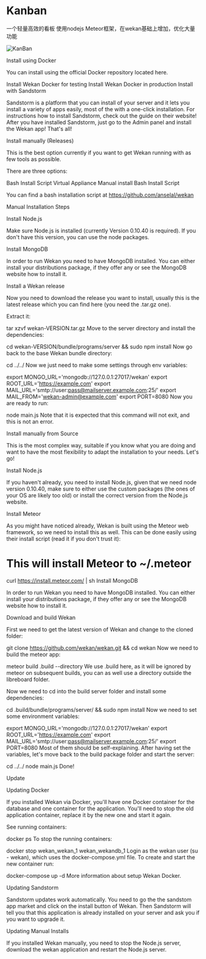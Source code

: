 # Kanban
一个轻量高效的看板
使用nodejs Meteor框架，在wekan基础上增加，优化大量功能 

![KanBan](http://myweb-10017157.cos.myqcloud.com/2016/1109/QQ20161109-0.png)

Install using Docker

You can install using the official Docker repository located here.

Install Wekan Docker for testing
Install Wekan Docker in production
Install with Sandstorm

Sandstorm is a platform that you can install of your server and it lets you install a variety of apps easily, most of the with a one-click installation.
For instructions how to install Sandstorm, check out the guide on their website! After you have installed Sandstorm, just go to the Admin panel and install the Wekan app! That's all!

Install manually (Releases)

This is the best option currently if you want to get Wekan running with as few tools as possible.

There are three options:

Bash Install Script
Virtual Appliance
Manual install
Bash Install Script

You can find a bash installation script at https://github.com/anselal/wekan

Manual Installation Steps

Install Node.js

Make sure Node.js is installed (currently Version 0.10.40 is required). If you don't have this version, you can use the node packages.

Install MongoDB

In order to run Wekan you need to have MongoDB installed. You can either install your distributions package, if they offer any or see the MongoDB website how to install it.

Install a Wekan release

Now you need to download the release you want to install, usually this is the latest release which you can find here (you need the .tar.gz one).

Extract it:

tar xzvf wekan-VERSION.tar.gz
Move to the server directory and install the dependencies:

cd wekan-VERSION/bundle/programs/server && sudo npm install
Now go back to the base Wekan bundle directory:

cd ../../
Now we just need to make some settings through env variables:

export MONGO_URL='mongodb://127.0.0.1:27017/wekan'
export ROOT_URL='https://example.com'
export MAIL_URL='smtp://user:pass@mailserver.example.com:25/'
export MAIL_FROM='wekan-admin@example.com'
export PORT=8080
Now you are ready to run:

node main.js
Note that it is expected that this command will not exit, and this is not an error.

Install manually from Source

This is the most complex way, suitable if you know what you are doing and want to have the most flexibility to adapt the installation to your needs. Let's go!

Install Node.js

If you haven't already, you need to install Node.js, given that we need node version 0.10.40, make sure to either use the custom packages (the ones of your OS are likely too old) or install the correct version from the Node.js website.

Install Meteor

As you might have noticed already, Wekan is built using the Meteor web framework, so we need to install this as well. This can be done easily using their install script (read it if you don't trust it):

# This will install Meteor to ~/.meteor
curl https://install.meteor.com/ | sh
Install MongoDB

In order to run Wekan you need to have MongoDB installed. You can either install your distributions package, if they offer any or see the MongoDB website how to install it.

Download and build Wekan

First we need to get the latest version of Wekan and change to the cloned folder:

git clone https://github.com/wekan/wekan.git && cd wekan
Now we need to build the meteor app:

meteor build .build --directory
We use .build here, as it will be ignored by meteor on subsequent builds, you can as well use a directory outside the libreboard folder.

Now we need to cd into the build server folder and install some dependencies:

cd .build/bundle/programs/server/ && sudo npm install
Now we need to set some environment variables:

export MONGO_URL='mongodb://127.0.0.1:27017/wekan'
export ROOT_URL='https://example.com'
export MAIL_URL='smtp://user:pass@mailserver.example.com:25/'
export PORT=8080
Most of them should be self-explaining. After having set the variables, let's move back to the build package folder and start the server:

cd ../../
node main.js
Done!

Update

Updating Docker

If you installed Wekan via Docker, you'll have one Docker container for the database and one container for the application. You'll need to stop the old application container, replace it by the new one and start it again.

See running containers:

docker ps
To stop the running containers:

docker stop wekan_wekan_1 wekan_wekandb_1
Login as the wekan user (su - wekan), which uses the docker-compose.yml file. To create and start the new container run:

docker-compose up -d
More information about setup Wekan Docker.

Updating Sandstorm

Sandstorm updates work automatically. You need to go the the sandstom app market and click on the install button of Wekan. Then Sandstorm will tell you that this application is already installed on your server and ask you if you want to upgrade it.

Updating Manual Installs

If you installed Wekan manually, you need to stop the Node.js server, download the wekan application and restart the Node.js server.

